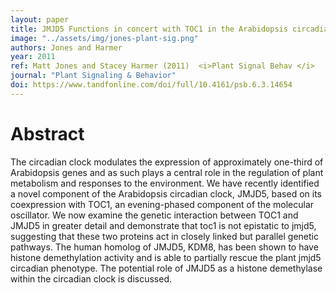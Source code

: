 ```yaml
---
layout: paper
title: JMJD5 Functions in concert with TOC1 in the Arabidopsis circadian system
image: "../assets/img/jones-plant-sig.png"
authors: Jones and Harmer
year: 2011
ref: Matt Jones and Stacey Harmer (2011)  <i>Plant Signal Behav </i>
journal: "Plant Signaling & Behavior"
doi: https://www.tandfonline.com/doi/full/10.4161/psb.6.3.14654
---
```


# Abstract

The circadian clock modulates the expression of approximately one-third of Arabidopsis genes and as such plays a central role in the regulation of plant metabolism and responses to the environment. We have recently identified a novel component of the Arabidopsis circadian clock, JMJD5, based on its coexpression with TOC1, an evening-phased component of the molecular oscillator. We now examine the genetic interaction between TOC1 and JMJD5 in greater detail and demonstrate that toc1 is not epistatic to jmjd5, suggesting that these two proteins act in closely linked but parallel genetic pathways. The human homolog of JMJD5, KDM8, has been shown to have histone demethylation activity and is able to partially rescue the plant jmjd5 circadian phenotype. The potential role of JMJD5 as a histone demethylase within the circadian clock is discussed.
